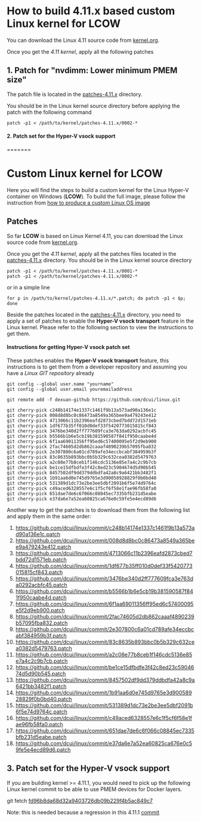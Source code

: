 # How to build 4.11.x based custom Linux kernel for LCOW

You can download the Linux 4.11 source code from [kernel.org](https://cdn.kernel.org/pub/linux/kernel/v4.x/linux-4.11.tar.xz).

Once you get the _4.11 kernel_, apply all the following patches 

## 1. Patch for "nvdimm: Lower minimum PMEM size"

The patch file is located in the [patches-4.11.x](./patches-4.11.x) directory.  

You should be in the Linux kernel source directory before applying the patch with the following command

```
patch -p1 < /path/to/kernel/patches-4.11.x/0002-*
```


#### 2. Patch set for the Hyper-V vsock support
=======
# Custom Linux kernel for LCOW

Here you will find the steps to build a custom kernel for the
Linux Hyper-V container on Windows (**LCOW**). To build the full image,
please follow the instruction from [how to produce a custom Linux OS
image](../docs/customosbuildinstructions.md)

## Patches

So far **LCOW** is based on Linux Kernel 4.11, you can download the Linux source
code from [kernel.org](https://cdn.kernel.org/pub/linux/kernel/v4.x/linux-4.11.tar.xz).

Once you get the _4.11 kernel_, apply all the patches files located in the
[patches-4.11.x](./patches-4.11.x) directory. You should be in the Linux kernel
source directory

```
patch -p1 < /path/to/kernel/patches-4.11.x/0001-*
patch -p1 < /path/to/kernel/patches-4.11.x/0002-*
```

or in a simple line

```
for p in /path/to/kernel/patches-4.11.x/*.patch; do patch -p1 < $p;  done
```

Beside the patches located in the [patches-4.11.x](./patches-4.11.x) directory,
you need to apply a set of patches to enable the **Hyper-V vsock transport**
feature in the Linux kernel. Please refer to the following section to view the
instructions to get them.

#### Instructions for getting Hyper-V vsock patch set

These patches enables the **Hyper-V vsock transport** feature,
this instructions is to get them from a developer repository and
assuming you have a _Linux GIT repository_  already

```
git config --global user.name "yourname"
git config --global user.email youremailaddress 
 
git remote add -f dexuan-github https://github.com/dcui/linux.git
 
git cherry-pick c248b14174e1337c1461f9b13a573ad90a136e1c
git cherry-pick 008d8d8bc0c86473a8549a365bee9a479243e412
git cherry-pick 4713066c11b2396eafd2873cbed7bdd72d1571eb
git cherry-pick 1df677b35ff010d0def33f5420773015815cf843
git cherry-pick 3476be340d2ff777609fca3e763da0292acbfc45
git cherry-pick b5566b1b6e5cb19b381590587f841f950caabe4d
git cherry-pick 6f1aa69011356ff95ed6c57400095e5f2d9eb900
git cherry-pick 2fac74605d2db862caaaf4890239b57095fba832
git cherry-pick 2e307800c6a01cd789afe34eccbcabf384959b3f
git cherry-pick 83c8635b893bbc0b5b329c632cea0382d5479763
git cherry-pick a2c08e77b8ceb1f146cdc5136e85e7a4c2c9b7cb
git cherry-pick be1ce15dfbdfe3f42c8ed23c5904674d5d90b545
git cherry-pick 8457502df9dd379ddbdfa42a8c9a6421bb3482f1
git cherry-pick 1b91aa6d0e745d9765e3d90058928829f0b0bd40
git cherry-pick 531389d1dc73e2be3ee5dbf2091b6f5e74d9764c
git cherry-pick c49aced6328557e6c1f5cf6f58e1fae96fb58fa0
git cherry-pick 651dae7de6c6f066c08845ec7335bfb231d5eabe
git cherry-pick e37da6e7a52ea60825ca676e0c59fe5e4ecd89d6
```

Another way to get the patches is to download them from the following list and
apply them in the same order:

1.  https://github.com/dcui/linux/commit/c248b14174e1337c1461f9b13a573ad90a136e1c.patch
2.  https://github.com/dcui/linux/commit/008d8d8bc0c86473a8549a365bee9a479243e412.patch
3.  https://github.com/dcui/linux/commit/4713066c11b2396eafd2873cbed7bdd72d1571eb.patch
4.  https://github.com/dcui/linux/commit/1df677b35ff010d0def33f5420773015815cf843.patch
5.  https://github.com/dcui/linux/commit/3476be340d2ff777609fca3e763da0292acbfc45.patch
6.  https://github.com/dcui/linux/commit/b5566b1b6e5cb19b381590587f841f950caabe4d.patch
7.  https://github.com/dcui/linux/commit/6f1aa69011356ff95ed6c57400095e5f2d9eb900.patch
8.  https://github.com/dcui/linux/commit/2fac74605d2db862caaaf4890239b57095fba832.patch
9.  https://github.com/dcui/linux/commit/2e307800c6a01cd789afe34eccbcabf384959b3f.patch
10. https://github.com/dcui/linux/commit/83c8635b893bbc0b5b329c632cea0382d5479763.patch
11. https://github.com/dcui/linux/commit/a2c08e77b8ceb1f146cdc5136e85e7a4c2c9b7cb.patch
12. https://github.com/dcui/linux/commit/be1ce15dfbdfe3f42c8ed23c5904674d5d90b545.patch
13. https://github.com/dcui/linux/commit/8457502df9dd379ddbdfa42a8c9a6421bb3482f1.patch
14. https://github.com/dcui/linux/commit/1b91aa6d0e745d9765e3d90058928829f0b0bd40.patch
15. https://github.com/dcui/linux/commit/531389d1dc73e2be3ee5dbf2091b6f5e74d9764c.patch
16. https://github.com/dcui/linux/commit/c49aced6328557e6c1f5cf6f58e1fae96fb58fa0.patch
17. https://github.com/dcui/linux/commit/651dae7de6c6f066c08845ec7335bfb231d5eabe.patch
18. https://github.com/dcui/linux/commit/e37da6e7a52ea60825ca676e0c59fe5e4ecd89d6.patch


## 3. Patch set for the Hyper-V vsock support

If you are building kernel >= 4.11.1, you would need to pick up the following Linux kernel commit to be able to use PMEM devices for Docker layers.

git fetch [fd96b8da68d32a9403726db09b229f4b5ac849c7](https://github.com/torvalds/linux/commit/fd96b8da68d32a9403726db09b229f4b5ac849c7#diff-f959e50cbd17809e773ef7b89a38d3ca)

Note: this is needed because a regression in this 4.11.1 [commit](https://git.kernel.org/pub/scm/linux/kernel/git/stable/linux-stable.git/commit/?h=linux-4.11.y&id=5a3651b4a92cbc5230d67d2ce87fb3f7373c7665)


